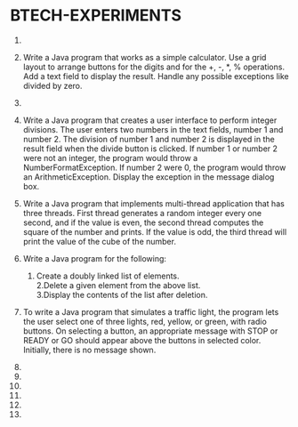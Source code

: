 # BTECH-EXPERIMENTS
1.
2.  Write a Java program that works as a simple calculator. Use a grid layout to arrange buttons 
    for the digits and for the +, -, *, % operations. Add a text field to display the result. Handle 
    any possible exceptions like divided by zero.
 
3. 
4.  Write a Java program that creates a user interface to perform integer divisions. The user 
    enters two numbers in the text fields, number 1 and number 2. The division of number 1 
    and number 2 is displayed in the result field when the divide button is clicked. If number 1 or 
    number 2 were not an integer, the program would throw a NumberFormatException. If 
    number 2 were 0, the program would throw an ArithmeticException. Display the exception 
    in the message dialog box. 
5.  Write a Java program that implements multi-thread application that has three threads. First 
    thread generates a random integer every one second, and if the value is even, the second 
    thread computes the square of the number and prints. If the value is odd, the third thread 
    will print the value of the cube of the number.
6.  Write a Java program for the following:  
    1. Create a doubly linked list of elements.  
    2.Delete a given element from the above list.  
    3.Display the contents of the list after deletion. 
7.  To write a Java program that simulates a traffic light, the program lets the user select one of 
    three lights, red, yellow, or green, with radio buttons. On selecting a button, an appropriate 
    message with STOP or READY or GO should appear above the buttons in selected color. 
    Initially, there is no message shown. 
8.
9.
10.
11.
12.
13.
    

